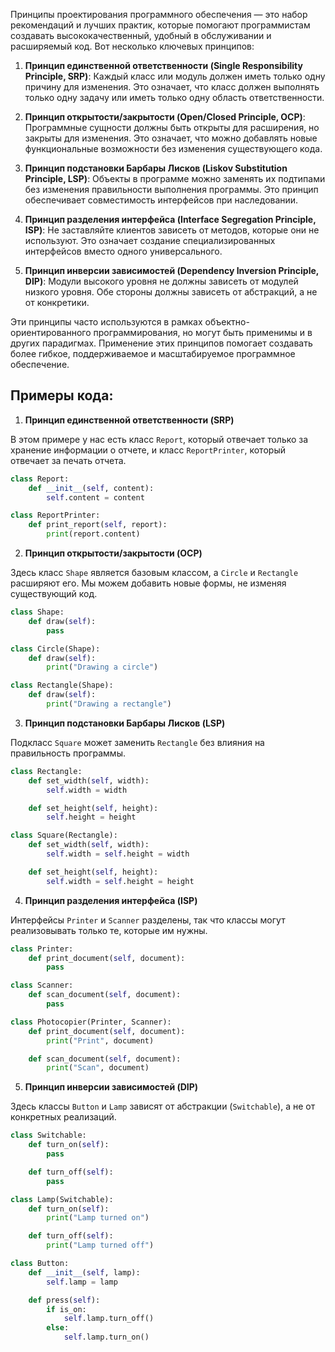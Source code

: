 Принципы проектирования программного обеспечения — это набор рекомендаций и лучших практик, которые помогают программистам создавать высококачественный, удобный в обслуживании и расширяемый код. Вот несколько ключевых принципов:

1. **Принцип единственной ответственности (Single Responsibility Principle, SRP)**: Каждый класс или модуль должен иметь только одну причину для изменения. Это означает, что класс должен выполнять только одну задачу или иметь только одну область ответственности.

2. **Принцип открытости/закрытости (Open/Closed Principle, OCP)**: Программные сущности должны быть открыты для расширения, но закрыты для изменения. Это означает, что можно добавлять новые функциональные возможности без изменения существующего кода.
   
3. **Принцип подстановки Барбары Лисков (Liskov Substitution Principle, LSP)**: Объекты в программе можно заменять их подтипами без изменения правильности выполнения программы. Это принцип обеспечивает совместимость интерфейсов при наследовании.
   
4. **Принцип разделения интерфейса (Interface Segregation Principle, ISP)**: Не заставляйте клиентов зависеть от методов, которые они не используют. Это означает создание специализированных интерфейсов вместо одного универсального.
   
5. **Принцип инверсии зависимостей (Dependency Inversion Principle, DIP)**: Модули высокого уровня не должны зависеть от модулей низкого уровня. Обе стороны должны зависеть от абстракций, а не от конкретики.   

Эти принципы часто используются в рамках объектно-ориентированного программирования, но могут быть применимы и в других парадигмах. Применение этих принципов помогает создавать более гибкое, поддерживаемое и масштабируемое программное обеспечение.

## Примеры кода:

1. **Принцип единственной ответственности (SRP)**

 В этом примере у нас есть класс `Report`, который отвечает только за хранение информации о отчете, и класс `ReportPrinter`, который отвечает за печать отчета.

```python
class Report:
    def __init__(self, content):
        self.content = content

class ReportPrinter:
    def print_report(self, report):
        print(report.content)
```

2. **Принцип открытости/закрытости (OCP)**

Здесь класс `Shape` является базовым классом, а `Circle` и `Rectangle` расширяют его. Мы можем добавить новые формы, не изменяя существующий код.

```python
class Shape:
    def draw(self):
        pass

class Circle(Shape):
    def draw(self):
        print("Drawing a circle")

class Rectangle(Shape):
    def draw(self):
        print("Drawing a rectangle")
```

3. **Принцип подстановки Барбары Лисков (LSP)**

Подкласс `Square` может заменить `Rectangle` без влияния на правильность программы.

```python
class Rectangle:
    def set_width(self, width):
        self.width = width

    def set_height(self, height):
        self.height = height

class Square(Rectangle):
    def set_width(self, width):
        self.width = self.height = width

    def set_height(self, height):
        self.width = self.height = height
```

4. **Принцип разделения интерфейса (ISP)**

Интерфейсы `Printer` и `Scanner` разделены, так что классы могут реализовывать только те, которые им нужны.

```python
class Printer:
    def print_document(self, document):
        pass

class Scanner:
    def scan_document(self, document):
        pass

class Photocopier(Printer, Scanner):
    def print_document(self, document):
        print("Print", document)

    def scan_document(self, document):
        print("Scan", document)
```

5. **Принцип инверсии зависимостей (DIP)**

Здесь классы `Button` и `Lamp` зависят от абстракции (`Switchable`), а не от конкретных реализаций.

```python
class Switchable:
    def turn_on(self):
        pass

    def turn_off(self):
        pass

class Lamp(Switchable):
    def turn_on(self):
        print("Lamp turned on")

    def turn_off(self):
        print("Lamp turned off")

class Button:
    def __init__(self, lamp):
        self.lamp = lamp

    def press(self):
        if is_on:
            self.lamp.turn_off()
        else:
            self.lamp.turn_on()
```

